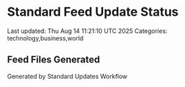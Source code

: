 # Standard Feed Update Status
Last updated: Thu Aug 14 11:21:10 UTC 2025
Categories: technology,business,world

## Feed Files Generated

Generated by Standard Updates Workflow
